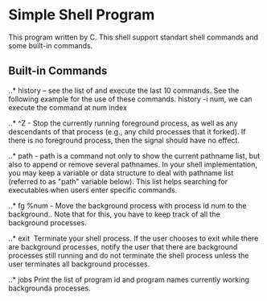 # Simple Shell Program

This program written by C. This shell support standart shell commands and some built-in commands.

## Built-in Commands

..* history – see the list of and execute the last 10 commands. See the following example for the use of these commands.
    history -i num, we can execute the command at num index

..* ^Z - Stop the currently running foreground process, as well as any descendants of that process (e.g., any child processes that it forked). If there is no foreground process, then the signal should have no effect.

..* path - path is a command not only to show the current pathname list, but also to append or remove several pathnames. In your shell implementation, you may keep a variable or data
structure to deal with pathname list (referred to as "path" variable below). This list helps searching for executables when users enter specific commands.

..* fg %num - Move the background process with process id num to the background.. Note that for this, you have to keep track of all the background processes.

..* exit ­ Terminate your shell process. If the user chooses to exit while there are background processes, notify the user that there are background processes still running and do not terminate the shell process unless the user terminates all background processes.

..* jobs Print the list of program id and program names currently working backgrounda processes.